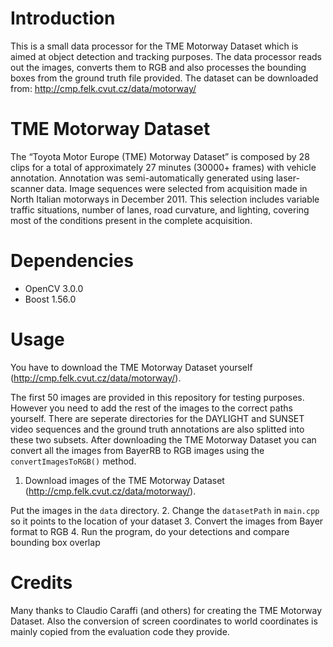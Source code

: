 # Introduction
This is a small data processor for the TME Motorway Dataset which is aimed at object detection and tracking purposes. The data processor reads out the images, converts them to RGB and also processes the bounding boxes from the ground truth file provided. The dataset can be downloaded from: http://cmp.felk.cvut.cz/data/motorway/

# TME Motorway Dataset
The “Toyota Motor Europe (TME) Motorway Dataset” is composed by 28 clips for a total of approximately 27 minutes (30000+ frames) with vehicle annotation. Annotation was semi-automatically generated using laser-scanner data. Image sequences were selected from acquisition made in North Italian motorways in December 2011. This selection includes variable traffic situations, number of lanes, road curvature, and lighting, covering most of the conditions present in the complete acquisition. 

# Dependencies
- OpenCV 3.0.0
- Boost 1.56.0

# Usage
You have to download the TME Motorway Dataset yourself (http://cmp.felk.cvut.cz/data/motorway/). 

The first 50 images are provided in this repository for testing purposes. However you need to add the rest of the images to the correct paths yourself. There are seperate directories for the DAYLIGHT and SUNSET video sequences and the ground truth annotations are also splitted into these two subsets. After downloading the TME Motorway Dataset you can convert all the images from BayerRB to RGB images using the `convertImagesToRGB()` method.

1. Download images of the TME Motorway Dataset (http://cmp.felk.cvut.cz/data/motorway/). 
   
Put the images in the `data` directory.
2. Change the `datasetPath` in `main.cpp` so it points to the location of your dataset
3. Convert the images from Bayer format to RGB
4. Run the program, do your detections and compare bounding box overlap

# Credits
Many thanks to Claudio Caraffi (and others) for creating the TME Motorway Dataset. Also the conversion of screen coordinates to world coordinates is mainly copied from the evaluation code they provide. 


